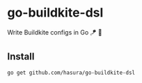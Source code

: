 # go-buildkite-dsl

Write Buildkite configs in Go :kite: :memo:

## Install

```
go get github.com/hasura/go-buildkite-dsl
```
